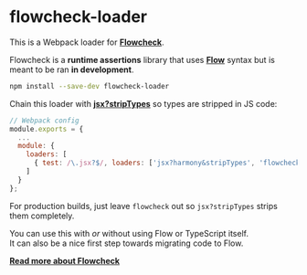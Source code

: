 # flowcheck-loader

This is a Webpack loader for **[Flowcheck](https://github.com/gcanti/flowcheck)**.  

Flowcheck is a **runtime assertions** library that uses **[Flow](http://flowtype.org)** syntax but is meant to be ran **in development**.

```sh
npm install --save-dev flowcheck-loader
```

Chain this loader with **[jsx?stripTypes](https://github.com/petehunt/jsx-loader)** so types are stripped in JS code:

```js
// Webpack config
module.exports = {
  ...
  module: {
    loaders: [
      { test: /\.jsx?$/, loaders: ['jsx?harmony&stripTypes', 'flowcheck'], exclude: /node_modules/ }
    ]
  }
};

```

For production builds, just leave `flowcheck` out so `jsx?stripTypes` strips them completely.

You can use this with *or* without using Flow or TypeScript itself.  
It can also be a nice first step towards migrating code to Flow.

**[Read more about Flowcheck](http://gcanti.github.io/flowcheck/)**
